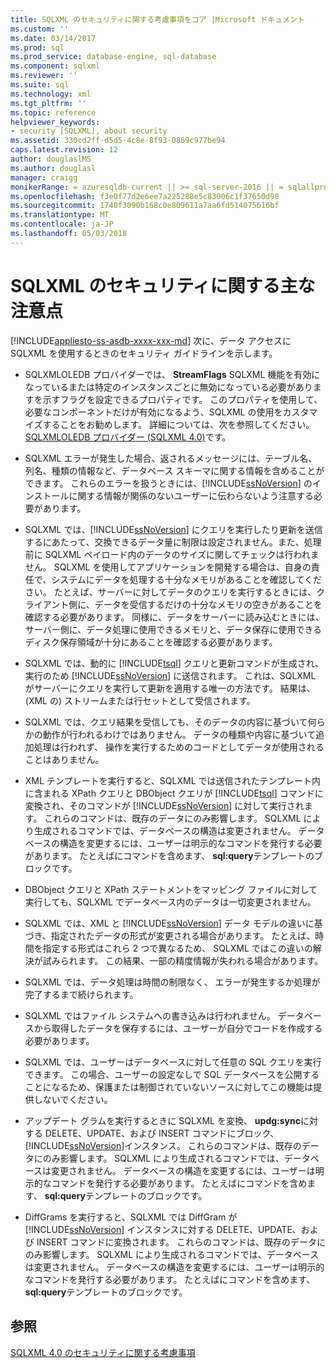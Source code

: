 ```yaml
---
title: SQLXML のセキュリティに関する考慮事項をコア |Microsoft ドキュメント
ms.custom: ''
ms.date: 03/14/2017
ms.prod: sql
ms.prod_service: database-engine, sql-database
ms.component: sqlxml
ms.reviewer: ''
ms.suite: sql
ms.technology: xml
ms.tgt_pltfrm: ''
ms.topic: reference
helpviewer_keywords:
- security [SQLXML], about security
ms.assetid: 330cd2ff-d5d5-4c8e-8f93-0869c977be94
caps.latest.revision: 12
author: douglaslMS
ms.author: douglasl
manager: craigg
monikerRange: = azuresqldb-current || >= sql-server-2016 || = sqlallproducts-allversions
ms.openlocfilehash: f3e0f77d2e6ee7a225288e5c83006c1f37650d98
ms.sourcegitcommit: 1740f3090b168c0e809611a7aa6fd514075616bf
ms.translationtype: MT
ms.contentlocale: ja-JP
ms.lasthandoff: 05/03/2018
---
```

# <a name="core-sqlxml-security-considerations"></a>SQLXML のセキュリティに関する主な注意点
[!INCLUDE[appliesto-ss-asdb-xxxx-xxx-md](../../../includes/appliesto-ss-asdb-xxxx-xxx-md.md)]
  次に、データ アクセスに SQLXML を使用するときのセキュリティ ガイドラインを示します。  
  
-   SQLXMLOLEDB プロバイダーでは、 **StreamFlags** SQLXML 機能を有効になっているまたは特定のインスタンスごとに無効になっている必要がありますを示すフラグを設定できるプロパティです。 このプロパティを使用して、必要なコンポーネントだけが有効になるよう、SQLXML の使用をカスタマイズすることをお勧めします。 詳細については、次を参照してください。 [SQLXMLOLEDB プロバイダー &#40;SQLXML 4.0&#41;](http://msdn.microsoft.com/library/fc489682-690a-4bb0-b5ac-237d376dc110)です。  
  
-   SQLXML エラーが発生した場合、返されるメッセージには、テーブル名、列名、種類の情報など、データベース スキーマに関する情報を含めることができます。 これらのエラーを扱うときには、[!INCLUDE[ssNoVersion](../../../includes/ssnoversion-md.md)] のインストールに関する情報が関係のないユーザーに伝わらないよう注意する必要があります。  
  
-   SQLXML では、[!INCLUDE[ssNoVersion](../../../includes/ssnoversion-md.md)] にクエリを実行したり更新を送信するにあたって、交換できるデータ量に制限は設定されません。また、処理前に SQLXML ペイロード内のデータのサイズに関してチェックは行われません。 SQLXML を使用してアプリケーションを開発する場合は、自身の責任で、システムにデータを処理する十分なメモリがあることを確認してください。 たとえば、サーバーに対してデータのクエリを実行するときには、クライアント側に、データを受信するだけの十分なメモリの空きがあることを確認する必要があります。 同様に、データをサーバーに読み込むときには、サーバー側に、データ処理に使用できるメモリと、データ保存に使用できるディスク保存領域が十分にあることを確認する必要があります。  
  
-   SQLXML では、動的に [!INCLUDE[tsql](../../../includes/tsql-md.md)] クエリと更新コマンドが生成され、実行のため [!INCLUDE[ssNoVersion](../../../includes/ssnoversion-md.md)] に送信されます。 これは、SQLXML がサーバーにクエリを実行して更新を適用する唯一の方法です。 結果は、(XML の) ストリームまたは行セットとして受信されます。  
  
-   SQLXML では、クエリ結果を受信しても、そのデータの内容に基づいて何らかの動作が行われるわけではありません。 データの種類や内容に基づいて追加処理は行われず、 操作を実行するためのコードとしてデータが使用されることはありません。  
  
-   XML テンプレートを実行すると、SQLXML では送信されたテンプレート内に含まれる XPath クエリと DBObject クエリが [!INCLUDE[tsql](../../../includes/tsql-md.md)] コマンドに変換され、そのコマンドが [!INCLUDE[ssNoVersion](../../../includes/ssnoversion-md.md)] に対して実行されます。 これらのコマンドは、既存のデータにのみ影響します。 SQLXML により生成されるコマンドでは、データベースの構造は変更されません。 データベースの構造を変更するには、ユーザーは明示的なコマンドを発行する必要があります。 たとえばにコマンドを含めます、 **sql:query**テンプレートのブロックです。  
  
-   DBObject クエリと XPath ステートメントをマッピング ファイルに対して実行しても、SQLXML でデータベース内のデータは一切変更されません。  
  
-   SQLXML では、XML と [!INCLUDE[ssNoVersion](../../../includes/ssnoversion-md.md)] データ モデルの違いに基づき、指定されたデータの形式が変更される場合があります。 たとえば、時間を指定する形式はこれら 2 つで異なるため、 SQLXML ではこの違いの解決が試みられます。 この結果、一部の精度情報が失われる場合があります。  
  
-   SQLXML では、データ処理は時間の制限なく、 エラーが発生するか処理が完了するまで続けられます。  
  
-   SQLXML ではファイル システムへの書き込みは行われません。 データベースから取得したデータを保存するには、ユーザーが自分でコードを作成する必要があります。  
  
-   SQLXML では、ユーザーはデータベースに対して任意の SQL クエリを実行できます。 この場合、ユーザーの設定なしで SQL データベースを公開することになるため、保護または制御されていないソースに対してこの機能は提供しないでください。  
  
-   アップデート グラムを実行するときに SQLXML を変換、 **updg:sync**に対する DELETE、UPDATE、および INSERT コマンドにブロック、[!INCLUDE[ssNoVersion](../../../includes/ssnoversion-md.md)]インスタンス。 これらのコマンドは、既存のデータにのみ影響します。 SQLXML により生成されるコマンドでは、データベースは変更されません。 データベースの構造を変更するには、ユーザーは明示的なコマンドを発行する必要があります。 たとえばにコマンドを含めます、 **sql:query**テンプレートのブロックです。  
  
-   DiffGrams を実行すると、SQLXML では DiffGram が [!INCLUDE[ssNoVersion](../../../includes/ssnoversion-md.md)] インスタンスに対する DELETE、UPDATE、および INSERT コマンドに変換されます。 これらのコマンドは、既存のデータにのみ影響します。 SQLXML により生成されるコマンドでは、データベースは変更されません。 データベースの構造を変更するには、ユーザーは明示的なコマンドを発行する必要があります。 たとえばにコマンドを含めます、 **sql:query**テンプレートのブロックです。  
  
## <a name="see-also"></a>参照  
 [SQLXML 4.0 のセキュリティに関する考慮事項](../../../relational-databases/sqlxml-annotated-xsd-schemas-xpath-queries/security/sqlxml-4-0-security-considerations.md)  
  
  
